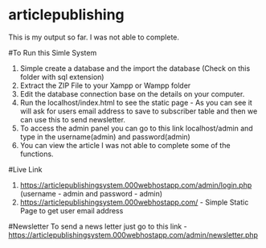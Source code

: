 # articlepublishing
This is my output so far. I was not able to complete. 

#To Run this Simle System
1. Simple create a database and the import the database (Check on this folder with sql extension)
2. Extract the ZIP File to your Xampp or Wampp folder
3. Edit the database connection base on the details on your computer.
4. Run the localhost/index.html to see the static page  - As you can see it will ask for users email address to save to subscriber table and then we can use this to send newsletter.
5. To access the admin panel you can go to this link localhost/admin and type in the username(admin) and password(admin)
6. You can view the article I was not able to complete some of the functions. 

#Live Link
1. https://articlepublishingsystem.000webhostapp.com/admin/login.php (username - admin and password - admin)
2. https://articlepublishingsystem.000webhostapp.com/ - Simple Static Page to get user email address


#Newsletter
To send a news letter just go to this link - https://articlepublishingsystem.000webhostapp.com/admin/newsletter.php
